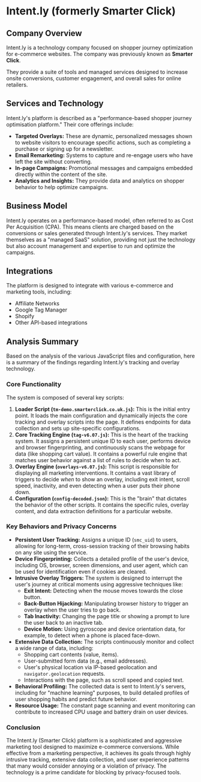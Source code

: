 # Intent.ly (formerly Smarter Click)

## Company Overview

Intent.ly is a technology company focused on shopper journey optimization for e-commerce websites. The company was previously known as **Smarter Click**.

They provide a suite of tools and managed services designed to increase onsite conversions, customer engagement, and overall sales for online retailers.

## Services and Technology

Intent.ly's platform is described as a "performance-based shopper journey optimisation platform." Their core offerings include:

*   **Targeted Overlays:** These are dynamic, personalized messages shown to website visitors to encourage specific actions, such as completing a purchase or signing up for a newsletter.
*   **Email Remarketing:** Systems to capture and re-engage users who have left the site without converting.
*   **In-page Campaigns:** Promotional messages and campaigns embedded directly within the content of the site.
*   **Analytics and Insights:** They provide data and analytics on shopper behavior to help optimize campaigns.

## Business Model

Intent.ly operates on a performance-based model, often referred to as Cost Per Acquisition (CPA). This means clients are charged based on the conversions or sales generated through Intent.ly's services. They market themselves as a "managed SaaS" solution, providing not just the technology but also account management and expertise to run and optimize the campaigns.

## Integrations

The platform is designed to integrate with various e-commerce and marketing tools, including:
*   Affiliate Networks
*   Google Tag Manager
*   Shopify
*   Other API-based integrations

## Analysis Summary

Based on the analysis of the various JavaScript files and configuration, here is a summary of the findings regarding Intent.ly's tracking and overlay technology.

### Core Functionality

The system is composed of several key scripts:

1.  **Loader Script (`tm-demo.smarterclick.co.uk.js`):** This is the initial entry point. It loads the main configuration and dynamically injects the core tracking and overlay scripts into the page. It defines endpoints for data collection and sets up site-specific configurations.
2.  **Core Tracking Engine (`tag-v6.07.js`):** This is the heart of the tracking system. It assigns a persistent unique ID to each user, performs device and browser fingerprinting, and continuously scans the webpage for data (like shopping cart value). It contains a powerful rule engine that matches user behavior against a list of rules to decide when to act.
3.  **Overlay Engine (`overlays-v6.07.js`):** This script is responsible for displaying all marketing interventions. It contains a vast library of triggers to decide *when* to show an overlay, including exit intent, scroll speed, inactivity, and even detecting when a user puts their phone down.
4.  **Configuration (`config-decoded.json`):** This is the "brain" that dictates the behavior of the other scripts. It contains the specific rules, overlay content, and data extraction definitions for a particular website.

### Key Behaviors and Privacy Concerns

*   **Persistent User Tracking:** Assigns a unique ID (`smc_uid`) to users, allowing for long-term, cross-session tracking of their browsing habits on any site using the service.
*   **Device Fingerprinting:** Collects a detailed profile of the user's device, including OS, browser, screen dimensions, and user agent, which can be used for identification even if cookies are cleared.
*   **Intrusive Overlay Triggers:** The system is designed to interrupt the user's journey at critical moments using aggressive techniques like:
    *   **Exit Intent:** Detecting when the mouse moves towards the close button.
    *   **Back-Button Hijacking:** Manipulating browser history to trigger an overlay when the user tries to go back.
    *   **Tab Inactivity:** Changing the page title or showing a prompt to lure the user back to an inactive tab.
    *   **Device Motion:** Using gyroscope and device orientation data, for example, to detect when a phone is placed face-down.
*   **Extensive Data Collection:** The scripts continuously monitor and collect a wide range of data, including:
    *   Shopping cart contents (value, items).
    *   User-submitted form data (e.g., email addresses).
    *   User's physical location via IP-based geolocation and `navigator.geolocation` requests.
    *   Interactions with the page, such as scroll speed and copied text.
*   **Behavioral Profiling:** The collected data is sent to Intent.ly's servers, including for "machine learning" purposes, to build detailed profiles of user shopping habits and predict future behavior.
*   **Resource Usage:** The constant page scanning and event monitoring can contribute to increased CPU usage and battery drain on user devices.

### Conclusion

The Intent.ly (Smarter Click) platform is a sophisticated and aggressive marketing tool designed to maximize e-commerce conversions. While effective from a marketing perspective, it achieves its goals through highly intrusive tracking, extensive data collection, and user experience patterns that many would consider annoying or a violation of privacy. The technology is a prime candidate for blocking by privacy-focused tools.
